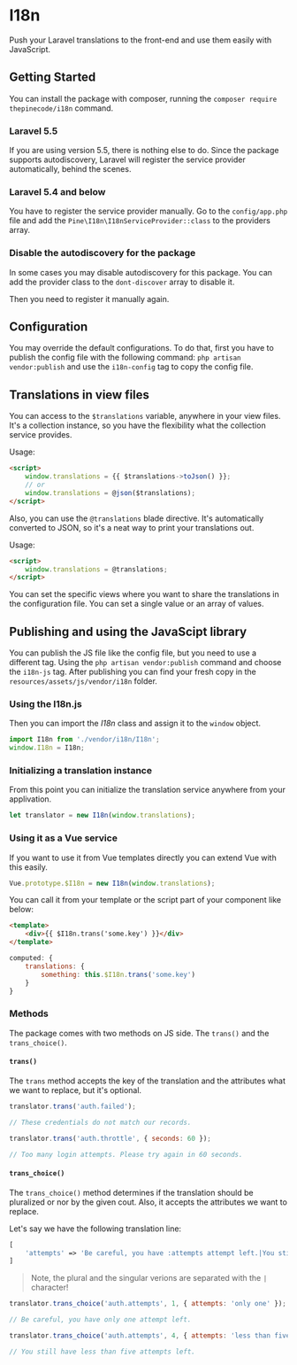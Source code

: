 # I18n

Push your Laravel translations to the front-end and use them easily with JavaScript.

## Getting Started

You can install the package with composer, running the ``composer require thepinecode/i18n`` command.

### Laravel 5.5

If you are using version 5.5, there is nothing else to do.
Since the package supports autodiscovery, Laravel will register the service provider automatically, behind the scenes.

### Laravel 5.4 and below

You have to register the service provider manually.
Go to the ``config/app.php`` file and add the ``Pine\I18n\I18nServiceProvider::class`` to the providers array.

### Disable the autodiscovery for the package

In some cases you may disable autodiscovery for this package.
You can add the provider class to the ``dont-discover`` array to disable it.

Then you need to register it manually again.

## Configuration

You may override the default configurations. 
To do that, first you have to publish the config file with the following command:
``php artisan vendor:publish`` and use the ``i18n-config`` tag to copy the config file.

## Translations in view files

You can access to the ``$translations`` variable, anywhere in your view files. 
It's a collection instance, so you have the flexibility what the collection service provides.

Usage:
```html
<script>
    window.translations = {{ $translations->toJson() }};
    // or
    window.translations = @json($translations);
</script>
```

Also, you can use the ``@translations`` blade directive.
It's automatically converted to JSON, so it's a neat way to print your translations out.

Usage:
```html
<script>
    window.translations = @translations;
</script>
```

You can set the specific views where you want to share the translations in the configuration file.
You can set a single value or an array of values.

## Publishing and using the JavaScipt library

You can publish the JS file like the config file, but you need to use a different tag.
Using the ``php artisan vendor:publish`` command and choose the ``i18n-js`` tag.
After publishing you can find your fresh copy in the ``resources/assets/js/vendor/i18n`` folder.

### Using the I18n.js

Then you can import the *I18n* class and assign it to the ``window`` object.

```js
import I18n from './vendor/i18n/I18n';
window.I18n = I18n;
```

### Initializing a translation instance

From this point you can initialize the translation service anywhere from your applivation.

```js
let translator = new I18n(window.translations);
```

### Using it as a Vue service

If you want to use it from Vue templates directly you can extend Vue with this easily.

```js
Vue.prototype.$I18n = new I18n(window.translations);
```

You can call it from your template or the script part of your component like below:

```html
<template>
    <div>{{ $I18n.trans('some.key') }}</div>
</template>
```

```js
computed: {
    translations: {
        something: this.$I18n.trans('some.key')
    }
}
```

### Methods

The package comes with two methods on JS side. The ``trans()`` and the ``trans_choice()``.

#### ``trans()``

The ``trans`` method accepts the key of the translation and the attributes what we want to replace, but it's optional.

```js
translator.trans('auth.failed');

// These credentials do not match our records.

translator.trans('auth.throttle', { seconds: 60 });

// Too many login attempts. Please try again in 60 seconds.
```

#### ``trans_choice()``

The ``trans_choice()`` method determines if the translation should be pluralized or nor by the given cout.
Also, it accepts the attributes we want to replace.

Let's say we have the following translation line:
```php
[
    'attempts' => 'Be careful, you have :attempts attempt left.|You still have :attempts attempts left.',
]
```
> Note, the plural and the singular verions are separated with the ``|`` character!

```js
translator.trans_choice('auth.attempts', 1, { attempts: 'only one' });

// Be careful, you have only one attempt left.

translator.trans_choice('auth.attempts', 4, { attempts: 'less than five' });

// You still have less than five attempts left.
```
